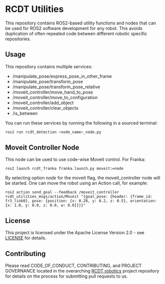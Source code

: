 <!--
SPDX-FileCopyrightText: Alliander N. V.

SPDX-License-Identifier: Apache-2.0
-->

# RCDT Utilities

This repository contains ROS2-based utility functions and nodes that can be used for ROS2 software development for any robot. This avoids duplication of often repeated code between different robotic specific repositories.

## Usage

This repository contains multiple services:
- /manipulate_pose/express_pose_in_other_frame
- /manipulate_pose/transform_pose
- /manipulate_pose/transform_pose_relative
- /moveit_controller/move_hand_to_pose
- /moveit_controller/move_to_configuration
- /moveit_controller/add_object
- /moveit_controller/clear_objects
- /is_between

You can run these services by running the following in a sourced terminal:

```bash
ros2 run rcdt_detection <node_name>_node.py
```

## Moveit Controller Node

This node can be used to use code-wise Moveit control. For Franka:

`ros2 launch rcdt_franka franka.launch.py moveit:=node`

By selecting option *node* for the moveit flag, the moveit_controller node will be started. One can move the robot using an Action call, for example:

`ros2 action send_goal --feedback /moveit_controller rcdt_utilities_msgs/action/Moveit "{goal_pose: {header: {frame_id: fr3_link0}, pose: {position: {x: 0.28, y: 0.2, z: 0.5}, orientation: {x: 1.0, y: 0.0, z: 0.0, w: 0.0}}}}"`

## License

This project is licensed under the Apache License Version 2.0 - see [LICENSE](LICENSE) for details.

## Contributing

Please read CODE_OF_CONDUCT, CONTRIBUTING, and PROJECT GOVERNANCE located in the overarching [RCDT robotics](https://github.com/alliander-opensource/rcdt_robotics) project repository for details on the process for submitting pull requests to us.
